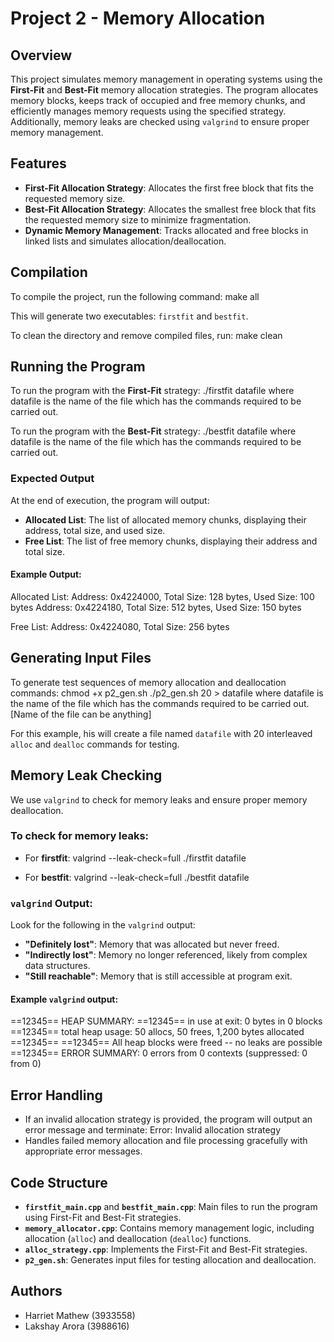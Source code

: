 # Project 2 - Memory Allocation

## Overview
This project simulates memory management in operating systems using the **First-Fit** and **Best-Fit** memory allocation strategies. The program allocates memory blocks, keeps track of occupied and free memory chunks, and efficiently manages memory requests using the specified strategy. Additionally, memory leaks are checked using `valgrind` to ensure proper memory management.

## Features
- **First-Fit Allocation Strategy**: Allocates the first free block that fits the requested memory size.
- **Best-Fit Allocation Strategy**: Allocates the smallest free block that fits the requested memory size to minimize fragmentation.
- **Dynamic Memory Management**: Tracks allocated and free blocks in linked lists and simulates allocation/deallocation.

## Compilation
To compile the project, run the following command:
make all

This will generate two executables: `firstfit` and `bestfit`.

To clean the directory and remove compiled files, run:
make clean

## Running the Program
To run the program with the **First-Fit** strategy:
./firstfit datafile
where datafile is the name of the file which has the commands required to be carried out.

To run the program with the **Best-Fit** strategy:
./bestfit datafile
where datafile is the name of the file which has the commands required to be carried out.

### Expected Output
At the end of execution, the program will output:
- **Allocated List**: The list of allocated memory chunks, displaying their address, total size, and used size.
- **Free List**: The list of free memory chunks, displaying their address and total size.

#### Example Output:
Allocated List:
Address: 0x4224000, Total Size: 128 bytes, Used Size: 100 bytes
Address: 0x4224180, Total Size: 512 bytes, Used Size: 150 bytes

Free List:
Address: 0x4224080, Total Size: 256 bytes

## Generating Input Files
To generate test sequences of memory allocation and deallocation commands:
chmod +x p2_gen.sh
./p2_gen.sh 20 > datafile
where datafile is the name of the file which has the commands required to be carried out. [Name of the file can be anything]

For this example, his will create a file named `datafile` with 20 interleaved `alloc` and `dealloc` commands for testing.

## Memory Leak Checking
We use `valgrind` to check for memory leaks and ensure proper memory deallocation.

### To check for memory leaks:
- For **firstfit**:
  valgrind --leak-check=full ./firstfit datafile
  
- For **bestfit**:
  valgrind --leak-check=full ./bestfit datafile

### `valgrind` Output:
Look for the following in the `valgrind` output:
- **"Definitely lost"**: Memory that was allocated but never freed.
- **"Indirectly lost"**: Memory no longer referenced, likely from complex data structures.
- **"Still reachable"**: Memory that is still accessible at program exit.

#### Example `valgrind` output:
==12345== HEAP SUMMARY:
==12345==     in use at exit: 0 bytes in 0 blocks
==12345==   total heap usage: 50 allocs, 50 frees, 1,200 bytes allocated
==12345==
==12345== All heap blocks were freed -- no leaks are possible
==12345== ERROR SUMMARY: 0 errors from 0 contexts (suppressed: 0 from 0)

## Error Handling
- If an invalid allocation strategy is provided, the program will output an error message and terminate:
  Error: Invalid allocation strategy
- Handles failed memory allocation and file processing gracefully with appropriate error messages.

## Code Structure
- **`firstfit_main.cpp`** and **`bestfit_main.cpp`**: Main files to run the program using First-Fit and Best-Fit strategies.
- **`memory_allocator.cpp`**: Contains memory management logic, including allocation (`alloc`) and deallocation (`dealloc`) functions.
- **`alloc_strategy.cpp`**: Implements the First-Fit and Best-Fit strategies.
- **`p2_gen.sh`**: Generates input files for testing allocation and deallocation.

## Authors
- Harriet Mathew (3933558)
- Lakshay Arora (3988616)
